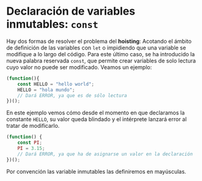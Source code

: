 # Declaración de variables inmutables: `const`

Hay dos formas de resolver el problema del **hoisting**: Acotando el ámbito de definición de las variables con `let` o impidiendo que una variable se modifique a lo largo del código. Para este último caso, se ha introducido la nueva palabra reservada `const`, que permite crear variables de solo lectura cuyo valor no puede ser modificado. Veamos un ejemplo:
```javascript
(function(){
    const HELLO = "hello world";
    HELLO = "hola mundo";
    // Dará ERROR, ya que es de sólo lectura
})();
```
En este ejemplo vemos cómo desde el momento en que declaramos la constante `HELLO`, su valor queda blindado y el intérprete lanzará error al tratar de modificarlo.
```javascript
(function() {
    const PI;
    PI = 3.15;
    // Dará ERROR, ya que ha de asignarse un valor en la declaración
})();
```

Por convención las variable inmutables las definiremos en mayúsculas.